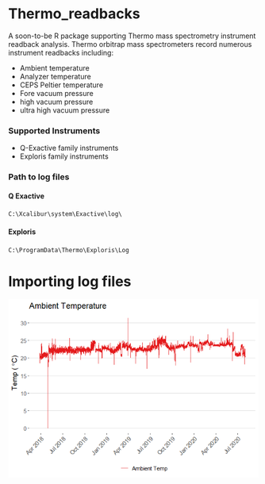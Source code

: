 
<!-- README.md is generated from README.Rmd. Please edit that file -->

# Thermo\_readbacks

<!-- badges: start -->

<!-- badges: end -->

A soon-to-be R package supporting Thermo mass spectrometry instrument
readback analysis. Thermo orbitrap mass spectrometers record numerous
instrument readbacks including:

  - Ambient temperature
  - Analyzer temperature
  - CEPS Peltier temperature
  - Fore vacuum pressure
  - high vacuum pressure
  - ultra high vacuum pressure

### Supported Instruments

  - Q-Exactive family instruments
  - Exploris family instruments

### Path to log files

#### Q Exactive

`C:\Xcalibur\system\Exactive\log\`

#### Exploris

`C:\ProgramData\Thermo\Exploris\Log`

# Importing log files

![](README_files/figure-gfm/unnamed-chunk-3-1.png)<!-- -->
